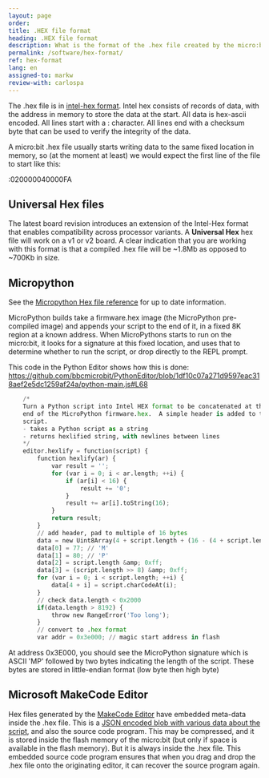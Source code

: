 ```yaml
---
layout: page
order:
title: .HEX file format
heading: .HEX file format
description: What is the format of the .hex file created by the micro:bit editors?
permalink: /software/hex-format/
ref: hex-format
lang: en
assigned-to: markw
review-with: carlospa
---
```


The .hex file is in [intel-hex format](https://en.wikipedia.org/wiki/Intel_HEX). Intel hex consists of records of data, with the address in memory to store the data at the start. All data is hex-ascii encoded. All lines start with a : character. All lines end with a checksum byte that can be used to verify the integrity of the data.

A micro:bit .hex file usually starts writing data to the same fixed location in memory, so (at the moment at least) we would expect the first line of the file to start like this:

:020000040000FA

## Universal Hex files
The latest board revision introduces an extension of the Intel-Hex format that enables compatibility across processor variants. A **Universal Hex** hex file will work on a v1 or v2 board. 
A clear indication that you are working with this format is that a compiled .hex file will be ~1.8Mb as opposed to ~700Kb in size.

## Micropython

See the [Micropython Hex file reference](https://microbit-micropython.readthedocs.io/en/latest/devguide/hexformat.html) for up to date information.

MicroPython builds take a firmware.hex image (the MicroPython pre-compiled image) and appends your script to the end of it, in a fixed 8K region at a known address. When MicroPythons starts to run on the micro:bit, it looks for a signature at this fixed location, and uses that to determine whether to run the script, or drop directly to the REPL prompt.

This code in the Python Editor shows how this is done: <https://github.com/bbcmicrobit/PythonEditor/blob/1df10c07a271d9597eac318aef2e5dc1259af24a/python-main.js#L68>

```python
    /*
    Turn a Python script into Intel HEX format to be concatenated at the
    end of the MicroPython firmware.hex.  A simple header is added to the
    script.
    - takes a Python script as a string
    - returns hexlified string, with newlines between lines
    */
    editor.hexlify = function(script) {
        function hexlify(ar) {
            var result = '';
            for (var i = 0; i < ar.length; ++i) {
                if (ar[i] < 16) {
                    result += '0';
                }
                result += ar[i].toString(16);
            }
            return result;
        }
        // add header, pad to multiple of 16 bytes
        data = new Uint8Array(4 + script.length + (16 - (4 + script.length) % 16));
        data[0] = 77; // 'M'
        data[1] = 80; // 'P'
        data[2] = script.length &amp; 0xff;
        data[3] = (script.length >> 8) &amp; 0xff;
        for (var i = 0; i < script.length; ++i) {
            data[4 + i] = script.charCodeAt(i);
        }
        // check data.length < 0x2000
        if(data.length > 8192) {
            throw new RangeError('Too long');
        }
        // convert to .hex format
        var addr = 0x3e000; // magic start address in flash
```
At address 0x3E000, you should see the MicroPython signature which is ASCII 'MP' followed by two bytes indicating the length of the script. These bytes are stored in little-endian format (low byte then high byte)

## Microsoft MakeCode Editor

Hex files generated by the [MakeCode Editor](https://makecode.microbit.org) have embedded meta-data inside the .hex file. This is a [JSON encoded blob with various data about the script](https://github.com/Microsoft/pxt/blob/437f53ca6311335c7f3f75a062ec1079b4e7806a/docs/source-embedding.md), and also the source code program. This may be compressed, and it is stored inside the flash memory of the micro:bit (but only if space is available in the flash memory). But it is always inside the .hex file. This embedded source code program ensures that when you drag and drop the .hex file onto the originating editor, it can recover the source program again.
